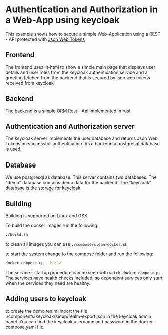 # Authentication and Authorization in a Web-App using keycloak

This example shows how to secure a simple Web-Application using a REST - API protected with [Json Web Tokens](https://jwt.io/)


## Frontend

The frontend uses lit-html to show a simple main page that displays user details and user roles from the keycloak authentication service and a greeting fetched from the backend that is secured by json web tokens received from keycloak

## Backend

The backend is a simple ORM Rest - Api implemented in rust

## Authentication and Authorization server

The keycloak server implements the user database and returns Json Web Tokens on successfull authentication. As a backend a postgresql database is used.

## Database

We use postgresql as database. This server contains two databases. The "demo" database contains demo data for the backend. The "keycloak" database is the storage for keycloak.


## Building

Building is supported on Linux and OSX.

To build the docker images run the following:
```bash
./build.sh
```

to clean all images you can use ```./compose/clean-docker.sh```

to start the system change to the compose folder and run the following:
```bash
docker compose up --build
```
The service - startup procedure can be seen with ```watch docker compose ps```.
The services have health checks included, so dependent services only start when the services they need are healthy.

## Adding users to keycloak

to create the demo realm import the file ./components/keycloak/setup/realm-export.json in the keycloak admin panel. You can find the keycloak username and password in the docker-compose.yaml file.


